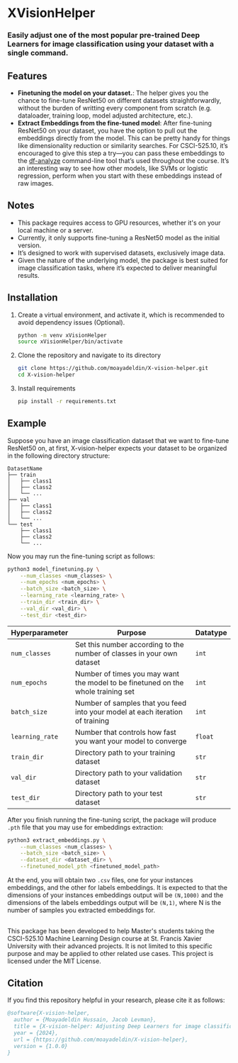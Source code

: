 # XVisionHelper

### Easily adjust one of the most popular pre-trained Deep Learners for image classification using your dataset with a single command.

## Features
- **Finetuning the model on your dataset.**: The helper gives you the chance to fine-tune ResNet50 on different datasets straightforwardly, without the burden of writting every component from scratch (e.g. dataloader, training loop, model adjusted architecture, etc.).
- **Extract Embeddings from the fine-tuned model**: After fine-tuning ResNet50 on your dataset, you have the option to pull out the embeddings directly from the model. This can be pretty handy for things like dimensionality reduction or similarity searches. For CSCI-525.10, it’s encouraged to give this step a try—you can pass these embeddings to the [df-analyze](https://github.com/stfxecutables/df-analyze) command-line tool that’s used throughout the course. It’s an interesting way to see how other models, like SVMs or logistic regression, perform when you start with these embeddings instead of raw images.

## Notes

- This package requires access to GPU resources, whether it's on your local machine or a server.
- Currently, it only supports fine-tuning a ResNet50 model as the initial version.
- It’s designed to work with supervised datasets, exclusively image data.
- Given the nature of the underlying model, the package is best suited for image classification tasks, where it’s expected to deliver meaningful results.

## Installation

1. Create a virtual environment, and activate it, which is recommended to avoid dependency issues (Optional).

   ```bash
   python -m venv xVisionHelper
   source xVisionHelper/bin/activate
   ```
2. Clone the repository and navigate to its directory
   ```bash
   git clone https://github.com/moayadeldin/X-vision-helper.git
   cd X-vision-helper
   ```
3. Install requirements
   ```bash
   pip install -r requirements.txt
   ```
## Example

Suppose you have an image classification dataset that we want to fine-tune ResNet50 on, at first, X-vision-helper expects your dataset to be organized in the following directory structure:
```plaintext
DatasetName
├── train
│   ├── class1
│   ├── class2
│   └── ...
├── val
│   ├── class1
│   ├── class2
│   └── ...
└── test
    ├── class1
    ├── class2
    └── ...
```

Now you may run the fine-tuning script as follows:
```bash
python3 model_finetuning.py \
    --num_classes <num_classes> \
    --num_epochs <num_epochs> \
    --batch_size <batch_size> \
    --learning_rate <learning_rate> \
    --train_dir <train_dir> \
    --val_dir <val_dir> \
    --test_dir <test_dir>

```
| Hyperparameter   | Purpose                                                                      | Datatype |
|------------------|------------------------------------------------------------------------------|----------|
| `num_classes`    | Set this number according to the number of classes in your own dataset           | `int`    |
| `num_epochs`     | Number of times you may want the model to be finetuned on the whole training set | `int` |
| `batch_size`     | Number of samples that you feed into your model at each iteration of training | `int`    |
| `learning_rate`  | Number that controls how fast you want your model to converge                | `float`  |
| `train_dir`      | Directory path to your training dataset                                      | `str`    |
| `val_dir`        | Directory path to your validation dataset                                    | `str`    |
| `test_dir`       | Directory path to your test dataset                                          | `str`    |

After you finish running the fine-tuning script, the package will produce `.pth` file that you may use for embeddings extraction:

```bash
python3 extract_embeddings.py \
    --num_classes <num_classes> \
    --batch_size <batch_size> \
    --dataset_dir <dataset_dir> \
    --finetuned_model_pth <finetuned_model_path>
```

At the end, you will obtain two `.csv` files, one for your instances embeddings, and the other for labels embeddings. It is expected to that the dimensions of your instances embeddings output will be `(N,1000)` and the dimensions of the labels embeddings output will be `(N,1)`, where N is the number of samples you extracted embeddings for.

##

This package has been developed to help Master's students taking the CSCI-525.10 Machine Learning Design course at St. Francis Xavier University with their advanced projects. It is not limited to this specific purpose and may be applied to other related use cases. This project is licensed under the MIT License.

## Citation

If you find this repository helpful in your research, please cite it as follows:

```bibtex
@software{X-vision-helper,
  author = {Moayadeldin Hussain, Jacob Levman},
  title = {X-vision-helper: Adjusting Deep Learners for image classification problems with a single command},
  year = {2024},
  url = {https://github.com/moayadeldin/X-vision-helper},
  version = {1.0.0}
}
